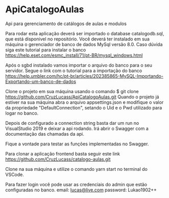 # ApiCatalogoAulas
Api para gerenciamento de catálogos de aulas e modulos

Para rodar esta aplicação deverá ser importado o database catalogodb.sql, que está disponivel no repositório. Você deverá ter instalado em sua máquina o gerenciador de banco de dados MySql versão 8.0.
Caso dúvida siga este tutorial para instalar o banco https://help.eset.com/esmc_install/71/pt-BR/mysql_windows.html

Após o sgbd instalado vamos importar o arquivo do banco para o seu servidor.
Segue o link com o tutorial para a importação do banco https://help.umbler.com/hc/pt-br/articles/202385865-MySQL-Importando-Exportando-um-banco-de-dados

Clone o projeto em sua máquina usando o comando $ git clone https://github.com/CruzLucass/ApiCatalogoAulas.git
Quando o projeto já estiver na sua máquina abra o arquivo appsettings.json e modifique o valor da propriedade "DefaultConnection", setando o Uid e o Pwd utilizado para logar no banco.

Depois de configurado a connection string basta dar um run no VisualStudio 2019 e deixar a api rodando. Irá abrir o Swagger com a documentação das chamadas da api.

Fique a vontade para testar as funções implementadas no Swagger.

Para clonar a aplicação frontend basta seguir este link https://github.com/CruzLucass/catalogo-aulas.git

Clone na sua máquina e utilize o comando yarn start no terminal do VSCode.

Para fazer login você pode usar as credenciais do admin que estão configuradas no banco.
email: lucas@live.com
password: Lukao1902++
